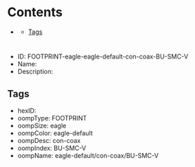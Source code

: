 



Contents
========

* [](#)
	* [Tags](#tags)

# 

- ID: FOOTPRINT-eagle-eagle-default-con-coax-BU-SMC-V
- Name: 
- Description: 

## Tags

- hexID: 
- oompType: FOOTPRINT
- oompSize: eagle
- oompColor: eagle-default
- oompDesc: con-coax
- oompIndex: BU-SMC-V
- oompName: eagle-default/con-coax/BU-SMC-V
